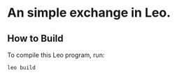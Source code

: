 # An simple exchange in Leo.

## How to Build

To compile this Leo program, run:
```bash
leo build
```
